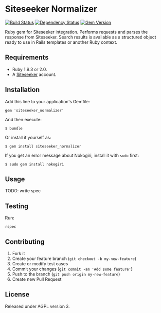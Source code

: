 # Siteseeker Normalizer

[![Build Status](https://travis-ci.org/malmostad/siteseeker_normalizer.png)](https://travis-ci.org/malmostad/siteseeker_normalizer) [![Dependency Status](https://gemnasium.com/malmostad/siteseeker_normalizer.png)](https://gemnasium.com/malmostad/siteseeker_normalizer) [![Gem Version](https://badge.fury.io/rb/siteseeker_normalizer.png)](http://badge.fury.io/rb/siteseeker_normalizer)

Ruby gem for Siteseeker integration. Performs requests and parses the response from Siteseeker. Search results is available as a structured object ready to use in Rails templates or another Ruby context.

## Requirements
* Ruby 1.9.3 or 2.0.
* A [Siteseeker](http://www.siteseeker.se/) account.

## Installation

Add this line to your application's Gemfile:

    gem 'siteseeker_normalizer'

And then execute:

    $ bundle

Or install it yourself as:

    $ gem install siteseeker_normalizer

If you get an error message about Nokogiri, install it with `sudo` first:

    $ sudo gem install nokogiri

## Usage

TODO: write spec

## Testing
Run:

    rspec

## Contributing

1. Fork it
2. Create your feature branch (`git checkout -b my-new-feature`)
3. Create or modify test cases
4. Commit your changes (`git commit -am 'Add some feature'`)
5. Push to the branch (`git push origin my-new-feature`)
6. Create new Pull Request

## License
Released under AGPL version 3.
